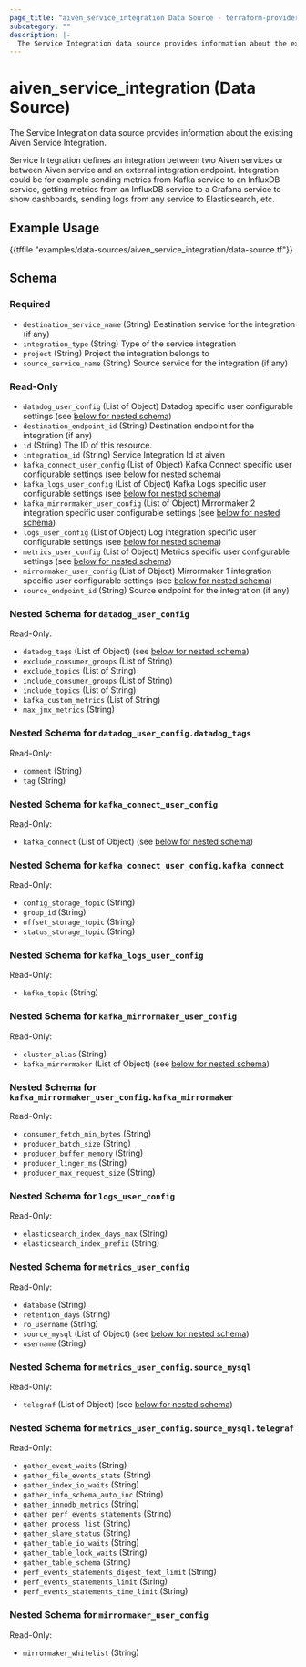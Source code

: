 ```yaml
---
page_title: "aiven_service_integration Data Source - terraform-provider-aiven"
subcategory: ""
description: |-
  The Service Integration data source provides information about the existing Aiven Service Integration.
---
```

# aiven_service_integration (Data Source)
The Service Integration data source provides information about the existing Aiven Service Integration.

Service Integration defines an integration between two Aiven services or between Aiven service and an external integration endpoint. Integration could be for example sending metrics from Kafka service to an InfluxDB service, getting metrics from an InfluxDB service to a Grafana service to show dashboards, sending logs from any service to Elasticsearch, etc.

## Example Usage
{{tffile "examples/data-sources/aiven_service_integration/data-source.tf"}}
<!-- schema generated by tfplugindocs -->
## Schema

### Required

- `destination_service_name` (String) Destination service for the integration (if any)
- `integration_type` (String) Type of the service integration
- `project` (String) Project the integration belongs to
- `source_service_name` (String) Source service for the integration (if any)

### Read-Only

- `datadog_user_config` (List of Object) Datadog specific user configurable settings (see [below for nested schema](#nestedatt--datadog_user_config))
- `destination_endpoint_id` (String) Destination endpoint for the integration (if any)
- `id` (String) The ID of this resource.
- `integration_id` (String) Service Integration Id at aiven
- `kafka_connect_user_config` (List of Object) Kafka Connect specific user configurable settings (see [below for nested schema](#nestedatt--kafka_connect_user_config))
- `kafka_logs_user_config` (List of Object) Kafka Logs specific user configurable settings (see [below for nested schema](#nestedatt--kafka_logs_user_config))
- `kafka_mirrormaker_user_config` (List of Object) Mirrormaker 2 integration specific user configurable settings (see [below for nested schema](#nestedatt--kafka_mirrormaker_user_config))
- `logs_user_config` (List of Object) Log integration specific user configurable settings (see [below for nested schema](#nestedatt--logs_user_config))
- `metrics_user_config` (List of Object) Metrics specific user configurable settings (see [below for nested schema](#nestedatt--metrics_user_config))
- `mirrormaker_user_config` (List of Object) Mirrormaker 1 integration specific user configurable settings (see [below for nested schema](#nestedatt--mirrormaker_user_config))
- `source_endpoint_id` (String) Source endpoint for the integration (if any)

<a id="nestedatt--datadog_user_config"></a>
### Nested Schema for `datadog_user_config`

Read-Only:

- `datadog_tags` (List of Object) (see [below for nested schema](#nestedobjatt--datadog_user_config--datadog_tags))
- `exclude_consumer_groups` (List of String)
- `exclude_topics` (List of String)
- `include_consumer_groups` (List of String)
- `include_topics` (List of String)
- `kafka_custom_metrics` (List of String)
- `max_jmx_metrics` (String)

<a id="nestedobjatt--datadog_user_config--datadog_tags"></a>
### Nested Schema for `datadog_user_config.datadog_tags`

Read-Only:

- `comment` (String)
- `tag` (String)



<a id="nestedatt--kafka_connect_user_config"></a>
### Nested Schema for `kafka_connect_user_config`

Read-Only:

- `kafka_connect` (List of Object) (see [below for nested schema](#nestedobjatt--kafka_connect_user_config--kafka_connect))

<a id="nestedobjatt--kafka_connect_user_config--kafka_connect"></a>
### Nested Schema for `kafka_connect_user_config.kafka_connect`

Read-Only:

- `config_storage_topic` (String)
- `group_id` (String)
- `offset_storage_topic` (String)
- `status_storage_topic` (String)



<a id="nestedatt--kafka_logs_user_config"></a>
### Nested Schema for `kafka_logs_user_config`

Read-Only:

- `kafka_topic` (String)


<a id="nestedatt--kafka_mirrormaker_user_config"></a>
### Nested Schema for `kafka_mirrormaker_user_config`

Read-Only:

- `cluster_alias` (String)
- `kafka_mirrormaker` (List of Object) (see [below for nested schema](#nestedobjatt--kafka_mirrormaker_user_config--kafka_mirrormaker))

<a id="nestedobjatt--kafka_mirrormaker_user_config--kafka_mirrormaker"></a>
### Nested Schema for `kafka_mirrormaker_user_config.kafka_mirrormaker`

Read-Only:

- `consumer_fetch_min_bytes` (String)
- `producer_batch_size` (String)
- `producer_buffer_memory` (String)
- `producer_linger_ms` (String)
- `producer_max_request_size` (String)



<a id="nestedatt--logs_user_config"></a>
### Nested Schema for `logs_user_config`

Read-Only:

- `elasticsearch_index_days_max` (String)
- `elasticsearch_index_prefix` (String)


<a id="nestedatt--metrics_user_config"></a>
### Nested Schema for `metrics_user_config`

Read-Only:

- `database` (String)
- `retention_days` (String)
- `ro_username` (String)
- `source_mysql` (List of Object) (see [below for nested schema](#nestedobjatt--metrics_user_config--source_mysql))
- `username` (String)

<a id="nestedobjatt--metrics_user_config--source_mysql"></a>
### Nested Schema for `metrics_user_config.source_mysql`

Read-Only:

- `telegraf` (List of Object) (see [below for nested schema](#nestedobjatt--metrics_user_config--source_mysql--telegraf))

<a id="nestedobjatt--metrics_user_config--source_mysql--telegraf"></a>
### Nested Schema for `metrics_user_config.source_mysql.telegraf`

Read-Only:

- `gather_event_waits` (String)
- `gather_file_events_stats` (String)
- `gather_index_io_waits` (String)
- `gather_info_schema_auto_inc` (String)
- `gather_innodb_metrics` (String)
- `gather_perf_events_statements` (String)
- `gather_process_list` (String)
- `gather_slave_status` (String)
- `gather_table_io_waits` (String)
- `gather_table_lock_waits` (String)
- `gather_table_schema` (String)
- `perf_events_statements_digest_text_limit` (String)
- `perf_events_statements_limit` (String)
- `perf_events_statements_time_limit` (String)




<a id="nestedatt--mirrormaker_user_config"></a>
### Nested Schema for `mirrormaker_user_config`

Read-Only:

- `mirrormaker_whitelist` (String)

